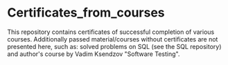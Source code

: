 # Certificates_from_courses
This repository contains certificates of successful completion of various courses. Additionally passed material/courses without certificates are not presented here, such as: solved problems on SQL (see the SQL repository) and author's course by Vadim Ksendzov "Software Testing".
